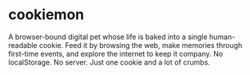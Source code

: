 # cookiemon
A browser-bound digital pet whose life is baked into a single human-readable cookie. Feed it by browsing the web, make memories through first-time events, and explore the internet to keep it company. No localStorage. No server. Just one cookie and a lot of crumbs.
